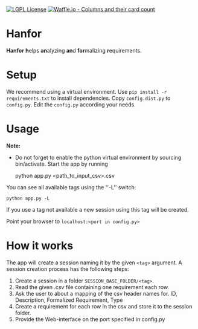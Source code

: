 [![LGPL License](http://img.shields.io/badge/license-LGPLv3+LE-brightgreen.svg)](https://github.com/ultimate-pa/hanfor/LICENSE)
[![Waffle.io - Columns and their card count](https://badge.waffle.io/aaa3217f1bcf93d0b14dc512da7cbac3e5b3a4f4a6ed2c939c2dd79c9404482b.svg?columns=all)](https://waffle.io/ultimate-pa/hanfor)
<!--[![Waffle.io](https://img.shields.io/waffle/label/ultimate-pa/hanfor/in%20progress.svg?maxAge=1800)](https://waffle.io/ultimate-pa/hanfor)-->

# Hanfor
**Hanfor** **h**elps **an**alyzing **an**d **for**malizing **r**equirements.


# Setup 
We recommend using a virtual environment. 
Use `pip install -r requirements.txt` to install dependencies. 
Copy `config.dist.py` to `config.py`.
Edit the `config.py` according your needs.

# Usage
**Note:** 
 * Do not forget to enable the python virtual environment by sourcing bin/activate.
Start the app by running

    python app.py <path_to_input_csv>.csv <tag>

You can see all available tags using the ''-L'' switch:

    python app.py -L

If you use a tag not available a new session using this tag will be created.
    
Point your browser to `localhost:<port in config.py>`

# How it works

The app will create a session naming it by the given `<tag>` argument.
A session creation process has the following steps:

 1. Create a session in a folder `SESSION_BASE_FOLDER/<tag>`.
 2. Read the given .csv file containing one requirement each row.
 3. Ask the user to about a mapping of the csv header names for. 
    ID, Description, Formalized Requirement, Type
 4. Create a requirement for each row in the csv and store it to the session folder.
 5. Provide the Web-interface on the port specified in config.py
